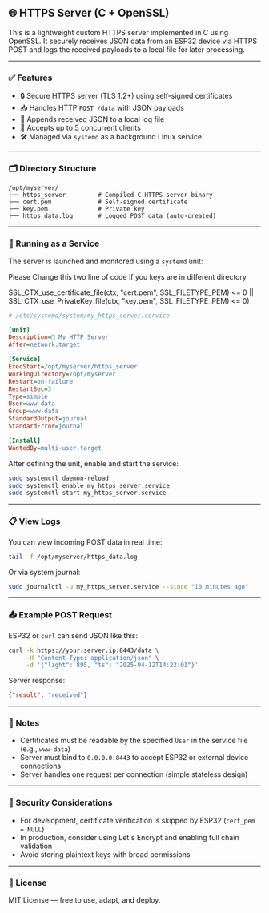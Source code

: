 ## 🌐 HTTPS Server (C + OpenSSL)

This is a lightweight custom HTTPS server implemented in C using OpenSSL. It securely receives JSON data from an ESP32 device via HTTPS POST and logs the received payloads to a local file for later processing.

---

### ✅ Features

- 🔒 Secure HTTPS server (TLS 1.2+) using self-signed certificates
- 📥 Handles HTTP `POST /data` with JSON payloads
- 📝 Appends received JSON to a local log file
- 📡 Accepts up to 5 concurrent clients
- 🛠️ Managed via `systemd` as a background Linux service

---

### 🗂 Directory Structure

```
/opt/myserver/
├── https_server         # Compiled C HTTPS server binary
├── cert.pem             # Self-signed certificate
├── key.pem              # Private key
├── https_data.log       # Logged POST data (auto-created)
```

---

### 🔧 Running as a Service

The server is launched and monitored using a `systemd` unit:

Please Change this two line of code if you keys are in different directory

SSL_CTX_use_certificate_file(ctx, "cert.pem", SSL_FILETYPE_PEM) <= 0 ||
SSL_CTX_use_PrivateKey_file(ctx, "key.pem", SSL_FILETYPE_PEM) <= 0)

```ini
# /etc/systemd/system/my_https_server.service

[Unit]
Description=🧪 My HTTP Server
After=network.target

[Service]
ExecStart=/opt/myserver/https_server
WorkingDirectory=/opt/myserver
Restart=on-failure
RestartSec=3
Type=simple
User=www-data
Group=www-data
StandardOutput=journal
StandardError=journal

[Install]
WantedBy=multi-user.target
```

After defining the unit, enable and start the service:

```bash
sudo systemctl daemon-reload
sudo systemctl enable my_https_server.service
sudo systemctl start my_https_server.service
```

---

### 📋 View Logs

You can view incoming POST data in real time:

```bash
tail -f /opt/myserver/https_data.log
```

Or via system journal:

```bash
sudo journalctl -u my_https_server.service --since "10 minutes ago"
```

---

### 📤 Example POST Request

ESP32 or `curl` can send JSON like this:

```bash
curl -k https://your.server.ip:8443/data \
     -H "Content-Type: application/json" \
     -d '{"light": 895, "ts": "2025-04-12T14:23:01"}'
```

Server response:

```json
{"result": "received"}
```

---

### 🚨 Notes

- Certificates must be readable by the specified `User` in the service file (e.g., `www-data`)
- Server must bind to `0.0.0.0:8443` to accept ESP32 or external device connections
- Server handles one request per connection (simple stateless design)

---

### 🔐 Security Considerations

- For development, certificate verification is skipped by ESP32 (`cert_pem = NULL`)
- In production, consider using Let's Encrypt and enabling full chain validation
- Avoid storing plaintext keys with broad permissions

---

### 📜 License

MIT License — free to use, adapt, and deploy.

